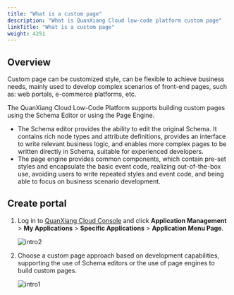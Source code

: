 ```yaml
---
title: "What is a custom page"
description: "What is QuanXiang Cloud low-code platform custom page"
linkTitle: "What is a custom page"
weight: 4251
---
```


## Overview

Custom page can be customized style, can be flexible to achieve business needs, mainly used to develop complex scenarios of front-end pages, such as: web portals, e-commerce platforms, etc.

The QuanXiang Cloud Low-Code Platform supports building custom pages using the Schema Editor or using the Page Engine.

- The Schema editor provides the ability to edit the original Schema. It contains rich node types and attribute definitions, provides an interface to write relevant business logic, and enables more complex pages to be written directly in Schema, suitable for experienced developers.
- The page engine provides common components, which contain pre-set styles and encapsulate the basic event code, realizing out-of-the-box use, avoiding users to write repeated styles and event code, and being able to focus on business scenario development.




## Create portal

1. Log in to [QuanXiang Cloud Console](https://portal.quanxiang.dev/) and click **Application Management** > **My Applications** > **Specific Applications** > **Application Menu Page**.

   ![intro2](/images/manual/custom/intro2.png)

2. Choose a custom page approach based on development capabilities, supporting the use of Schema editors or the use of page engines to build custom pages.

   ![intro1](/images/manual/custom/intro1.png)



